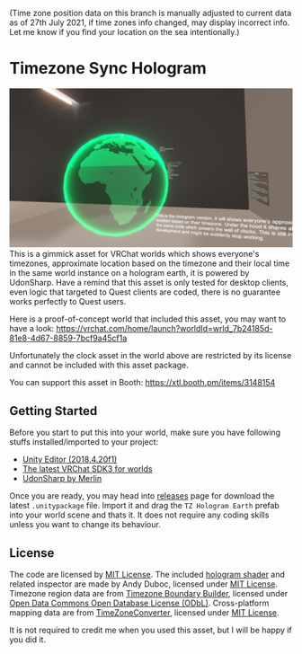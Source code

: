 (Time zone position data on this branch is manually adjusted to current data as of 27th July 2021, if time zones info changed, may display incorrect info. Let me know if you find your location on the sea intentionally.)
# Timezone Sync Hologram
![Preview](preview.png)
This is a gimmick asset for VRChat worlds which shows everyone's timezones, approximate location based on the timezone and their local time in the same world instance on a hologram earth, it is powered by UdonSharp. Have a remind that this asset is only tested for desktop clients, even logic that targeted to Quest clients are coded, there is no guarantee works perfectly to Quest users.

Here is a proof-of-concept world that included this asset, you may want to have a look:
https://vrchat.com/home/launch?worldId=wrld_7b24185d-81e8-4d67-8859-7bcf9a45cf1a

Unfortunately the clock asset in the world above are restricted by its license and cannot be included with this asset package.

You can support this asset in Booth: https://xtl.booth.pm/items/3148154

## Getting Started
Before you start to put this into your world, make sure you have following stuffs installed/imported to your project:
- [Unity Editor (2018.4.20f1)](https://unity3d.com/unity/whats-new/2018.4.20)
- [The latest VRChat SDK3 for worlds](https://vrchat.com/home/download)
- [UdonSharp by Merlin](https://github.com/MerlinVR/UdonSharp/releases/)

Once you are ready, you may head into [releases](https://github.com/JLChnToZ/vrctzhologram/releases) page for download the latest `.unitypackage` file. Import it and drag the `TZ Hologram Earth` prefab into your world scene and thats it. It does not require any coding skills unless you want to change its behaviour.

## License
The code are licensed by [MIT License](LICENSE). The included [hologram shader](https://github.com/andydbc/HologramShader) and related inspector are made by Andy Duboc, licensed under [MIT License](https://github.com/andydbc/HologramShader/blob/master/LICENSE). Timezone region data are from [Timezone Boundary Builder](https://github.com/evansiroky/timezone-boundary-builder/), licensed under [Open Data Commons Open Database License (ODbL)](http://opendatacommons.org/licenses/odbl/). Cross-platform mapping data are from [TimeZoneConverter](https://github.com/mattjohnsonpint/TimeZoneConverter), licensed under [MIT License](https://github.com/mattjohnsonpint/TimeZoneConverter/blob/main/LICENSE.txt).

It is not required to credit me when you used this asset, but I will be happy if you did it.
